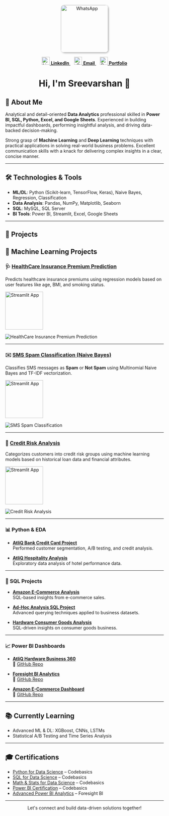 <p align="center">
  <a href="https://wa.me/your-whatsapp-number">
    <img src="https://github.com/user-attachments/assets/198cb09b-595b-4e9c-98c5-e6265434c392" 
         alt="WhatsApp" 
         title="Click to chat on WhatsApp" 
         width="150" 
         style="border-radius: 10px; box-shadow: 2px 2px 5px rgba(0,0,0,0.3);" />
  </a>
</p>

<p align="center">
  <a href="https://www.linkedin.com/public-profile/settings?trk=d_flagship3_profile_self_view_public_profile" target="_blank">
    <img src="https://github.com/user-attachments/assets/39275837-813c-449f-8e57-b07d4d960102" alt="LinkedIn" width="25" />
    <strong>LinkedIn</strong>
  </a> &nbsp;&nbsp;
  <a href="mailto:itssreevarshan@gmail.com" target="_blank">
    <img src="https://github.com/user-attachments/assets/4dbcff72-493f-4f53-8455-bb5f92aedbbb" alt="Gmail" width="25" />
    <strong>Email</strong>
  </a> &nbsp;&nbsp;
  <a href="https://codebasics.io/portfolio/Sreevarshan-Sivaganam" target="_blank">
    <img src="https://github.com/user-attachments/assets/fbcd53d6-bec9-491d-821b-c70008275dcf" alt="Portfolio" width="25" />
    <strong>Portfolio</strong>
  </a>
</p>

<h1 align="center">Hi, I'm Sreevarshan 👋</h1>

## 🧠 About Me

Analytical and detail-oriented **Data Analytics** professional skilled in **Power BI, SQL, Python, Excel, and Google Sheets**. Experienced in building impactful dashboards, performing insightful analysis, and driving data-backed decision-making.

Strong grasp of **Machine Learning** and **Deep Learning** techniques with practical applications in solving real-world business problems. Excellent communication skills with a knack for delivering complex insights in a clear, concise manner.

---

## 🛠️ Technologies & Tools

- **ML/DL**: Python (Scikit-learn, TensorFlow, Keras), Naive Bayes, Regression, Classification  
- **Data Analysis**: Pandas, NumPy, Matplotlib, Seaborn  
- **SQL**: MySQL, SQL Server  
- **BI Tools**: Power BI, Streamlit, Excel, Google Sheets  

---

## 🚀 Projects

## 🔬 Machine Learning Projects

### 🩺 [HealthCare Insurance Premium Prediction](https://github.com/Sreevarshan-fin/HealthCare-Insurance-Premium-Prediction)

Predicts healthcare insurance premiums using regression models based on user features like age, BMI, and smoking status.

<p>
  <a href="https://ml-healthcare-premium-prediction-7qrpw78zqct4zhdm7u8v2d.streamlit.app/" target="_blank">
    <img src="https://streamlit.io/images/brand/streamlit-logo-primary-colormark-darktext.png" alt="Streamlit App" width="120"/>
  </a>
</p>

![HealthCare Insurance Premium Prediction](https://github.com/Sreevarshan-fin/HealthCare-Insurance-Premium-Prediction/raw/main/assets/healthcare_premium_prediction.png)

---

### ✉️ [SMS Spam Classification (Naive Bayes)](https://github.com/Sreevarshan-fin/SMS-Spam-Classification-Using-Naive-Bayes)

Classifies SMS messages as **Spam** or **Not Spam** using Multinomial Naive Bayes and TF-IDF vectorization.

<p>
  <a href="https://sms-spam-classification-using-naive-bayes-sjwvf85xws5rdvz86bz3.streamlit.app/" target="_blank">
    <img src="https://streamlit.io/images/brand/streamlit-logo-primary-colormark-darktext.png" alt="Streamlit App" width="120"/>
  </a>
</p>

![SMS Spam Classification](https://github.com/Sreevarshan-fin/SMS-Spam-Classification-Using-Naive-Bayes/raw/main/assets/sms_spam_classification.png)

---

### 🏦 [Credit Risk Analysis](https://github.com/Sreevarshan-fin/Credit-Risk-Analysis)

Categorizes customers into credit risk groups using machine learning models based on historical loan data and financial attributes.

<p>
  <a href="https://credit-risk-analysis-jj3vtj43niyqoxbokhujxx.streamlit.app/" target="_blank">
    <img src="https://streamlit.io/images/brand/streamlit-logo-primary-colormark-darktext.png" alt="Streamlit App" width="120"/>
  </a>
</p>

![Credit Risk Analysis](https://github.com/Sreevarshan-fin/Credit-Risk-Analysis/raw/main/assets/credit_risk_analysis.png)

---

### 📊 Python & EDA

- **[AtliQ Bank Credit Card Project](https://github.com/Sreevarshan-fin/AtliQ-Bank--Credit-Card-Project)**  
  Performed customer segmentation, A/B testing, and credit analysis.

- **[AtliQ Hospitality Analysis](https://github.com/Sreevarshan-fin/AtliQ-Hospitality-Analysis)**  
  Exploratory data analysis of hotel performance data.

---

### 🧮 SQL Projects

- **[Amazon E-Commerce Analysis](https://github.com/Sreevarshan-fin/SQL-Project---Amazon-E-Commerce)**  
  SQL-based insights from e-commerce sales.  
 
- **[Ad-Hoc Analysis SQL Project](https://github.com/Sreevarshan-fin/SQL-Project-Ad-Hoc-Analysis)**  
  Advanced querying techniques applied to business datasets.

- **[Hardware Consumer Goods Analysis](https://github.com/Sreevarshan-fin/AtliQ-Hardware-Consumer-Goods-Analysis-FY2020-2021-)**  
  SQL-driven insights on consumer goods business.

---

### 📈 Power BI Dashboards

- **[AtliQ Hardware Business 360](https://app.powerbi.com/view?r=eyJrIjoiZmI3MDQwMjktZTA3Zi00ZmM3LWIyNzQtZmEzZmNhMjBiM2U1IiwidCI6ImM2ZTU0OWIzLTVmNDUtNDAzMi1hYWU5LWQ0MjQ0ZGM1YjJjNCJ9)**  
  📂 [GitHub Repo](https://github.com/Sreevarshan-fin/AtliQ-Hardware-Business-360)

- **[Foresight BI Analytics](https://app.powerbi.com/view?r=eyJrIjoiYmYwZmY2MDctYzkwZi00ZWZmLWJiZjItNDA0NzY0YjdhNWY4IiwidCI6ImM2ZTU0OWIzLTVmNDUtNDAzMi1hYWU5LWQ0MjQ0ZGM1YjJjNCJ9)**  
  📂 [GitHub Repo](https://github.com/Sreevarshan-fin/Foresight-BI-Analytics)

- **[Amazon E-Commerce Dashboard](https://app.powerbi.com/view?r=eyJrIjoiODNjNjllNmUtOTg3My00NDU4LWFjOGMtNjQ1NmVjZGI3MWNmIiwidCI6ImM2ZTU0OWIzLTVmNDUtNDAzMi1hYWU5LWQ0MjQ0ZGM1YjJjNCJ9)**  
  📂 [GitHub Repo](https://github.com/Sreevarshan-fin/SQL-Project---Amazon-E-Commerce)

---

## 📚 Currently Learning

- Advanced ML & DL: XGBoost, CNNs, LSTMs  
- Statistical A/B Testing and Time Series Analysis  

---

## 🎓 Certifications

- [Python for Data Science](https://codebasics.io/certificate/CB-48-495191) – Codebasics  
- [SQL for Data Science](https://codebasics.io/certificate/CB-50-495191) – Codebasics  
- [Math & Stats for Data Science](https://codebasics.io/certificate/CB-63-495191) – Codebasics  
- [Power BI Certification](https://codebasics.io/certificate/CB-49-495191) – Codebasics  
- [Advanced Power BI Analytics](https://training.foresightbi.com.ng/certificates/rihluvmyez) – Foresight BI  

---

<p align="center">Let's connect and build data-driven solutions together!</p>

